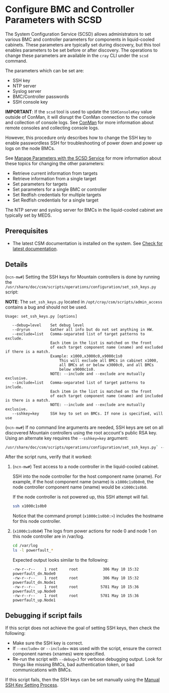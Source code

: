 # Configure BMC and Controller Parameters with SCSD

The System Configuration Service (SCSD) allows administrators to set various BMC and controller parameters for
components in liquid-cooled cabinets. These parameters are typically set during discovery, but this
tool enables parameters to be set before or after discovery. The operations to change these parameters
are available in the `cray` CLI under the `scsd` command.

The parameters which can be set are:

* SSH key
* NTP server
* Syslog server
* BMC/Controller passwords
* SSH console key

**IMPORTANT**: If the `scsd` tool is used to update the `SSHConsoleKey` value outside of ConMan, it will
disrupt the ConMan connection to the console and collection of console logs. See [ConMan](../conman/ConMan.md)
for more information about remote consoles and collecting console logs.

However, this procedure only describes how to change the SSH key to enable passwordless SSH for
troubleshooting of power down and power up logs on the node BMCs.

See [Manage Parameters with the SCSD Service](Manage_Parameters_with_the_scsd_Service.md)
for more information about these topics for changing the other parameters:

* Retrieve current information from targets
* Retrieve information from a single target
* Set parameters for targets
* Set parameters for a single BMC or controller
* Set Redfish credentials for multiple targets
* Set Redfish credentials for a single target

The NTP server and syslog server for BMCs in the liquid-cooled cabinet are typically set by MEDS.

## Prerequisites

* The latest CSM documentation is installed on the system. See [Check for latest documentation](../../update_product_stream/README.md#check-for-latest-documentation).

## Details

(`ncn-mw#`) Setting the SSH keys for Mountain controllers is done by running the `/usr/share/doc/csm/scripts/operations/configuration/set_ssh_keys.py` script:

**NOTE**: The `set_ssh_keys.py` located in `/opt/cray/csm/scripts/admin_access` contains a bug and should not be used.

```text
Usage: set_ssh_keys.py [options]

   --debug=level    Set debug level
   --dryrun         Gather all info but do not set anything in HW.
   --exclude=list   Comma-separated list of target patterns to exclude.
                    Each item in the list is matched on the front
                    of each target component name (xname) and excluded if there is a match.
                    Example: x1000,x3000c0,x9000c1s0
                        This will exclude all BMCs in cabinet x1000,
                        all BMCs at or below x3000c0, and all BMCs
                        below x9000c1s0.
                    NOTE: --include and --exclude are mutually exclusive.
   --include=list   Comma-separated list of target patterns to include.
                    Each item in the list is matched on the front
                    of each target component name (xname) and included is there is a match.
                    NOTE: --include and --exclude are mutually exclusive.
   --sshkey=key     SSH key to set on BMCs. If none is specified, will use
```

(`ncn-mw#`) If no command line arguments are needed, SSH keys are set on all discovered Mountain controllers using the root account's public RSA key. Using an alternate key requires the `--sshkey=key` argument:

```bash
/usr/share/doc/csm/scripts/operations/configuration/set_ssh_keys.py` --sshkey="AAAbbCcDddd...."
```

After the script runs, verify that it worked:

1. (`ncn-mw#`) Test access to a node controller in the liquid-cooled cabinet.

   SSH into the node controller for the host component name (xname). For example, if the host component name (xname) is `x1000c1s0b0n0`, the
   node controller component name (xname) would be `x1000c1s0b0`.

   If the node controller is not powered up, this SSH attempt will fail.

   ```bash
   ssh x1000c1s0b0
   ```

   Notice that the command prompt (`x1000c1s0b0:>`) includes the hostname for this node controller.

1. (`x1000c1s0b0#`) The logs from power actions for node 0 and node 1 on this node controller are in /var/log.

   ```bash
   cd /var/log
   ls -l powerfault_*
   ```

   Expected output looks similar to the following:

   ```text
   -rw-r--r--    1 root     root           306 May 10 15:32 powerfault_dn.Node0
   -rw-r--r--    1 root     root           306 May 10 15:32 powerfault_dn.Node1
   -rw-r--r--    1 root     root          5781 May 10 15:36 powerfault_up.Node0
   -rw-r--r--    1 root     root          5781 May 10 15:36 powerfault_up.Node1
   ```

## Debugging if script fails

If this script does not achieve the goal of setting SSH keys, then check the following:

* Make sure the SSH key is correct.
* If `--exclude=` or `--include=` was used with the script, ensure the correct component names (xnames) were specified.
* Re-run the script with `--debug=3` for verbose debugging output. Look for things like missing BMCs, bad authentication token, or bad communications with BMCs.

If this script fails, then the SSH keys can be set manually using the [Manual SSH Key Setting Process](../../troubleshooting/BMC_SSH_key_manual_fixup.md).
